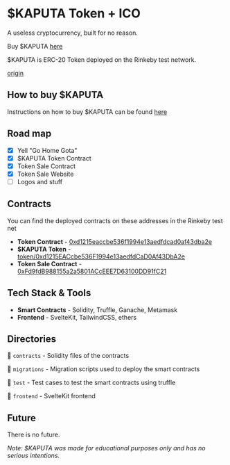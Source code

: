 # $KAPUTA Token + ICO

A useless cryptocurrency, built for no reason.

Buy $KAPUTA [here](https://kaputa-token.vercel.app/)

$KAPUTA is ERC-20 Token deployed on the Rinkeby test network.

[origin](https://youtu.be/lSpFnlOM5aw?t=40)

## How to buy $KAPUTA

Instructions on how to buy $KAPUTA can be found [here](https://github.com/notnavindu/KaputaToken/blob/main/HOWTO.md)

## Road map

- [x] Yell "Go Home Gota"
- [x] $KAPUTA Token Contract
- [x] Token Sale Contract
- [x] Token Sale Website
- [ ] Logos and stuff

## Contracts

You can find the deployed contracts on these addresses in the Rinkeby test net

- **Token Contract** - [0xd1215eaccbe536f1994e13aedfdcad0af43dba2e](https://rinkeby.etherscan.io/address/0xd1215eaccbe536f1994e13aedfdcad0af43dba2e)
- **$KAPUTA Token** - [token/0xd1215EACcbe536F1994e13aedfdCaD0Af43DbA2e](https://rinkeby.etherscan.io/token/0xd1215EACcbe536F1994e13aedfdCaD0Af43DbA2e)
- **Token Sale Contract** - [0xFd9fdB988155a2a5801ACcEEE7D63100DD91fC21](0xFd9fdB988155a2a5801ACcEEE7D63100DD91fC21)

## Tech Stack & Tools

- **Smart Contracts** - Solidity, Truffle, Ganache, Metamask
- **Frontend** - SvelteKit, TailwindCSS, ethers

## Directories

📂 `contracts` - Solidity files of the contracts

📂 `migrations` - Migration scripts used to deploy the smart contracts

📂 `test` - Test cases to test the smart contracts using truffle

📂 `frontend` - SvelteKit frontend

## Future

There is no future.

_Note: $KAPUTA was made for educational purposes only and has no serious intentions._
